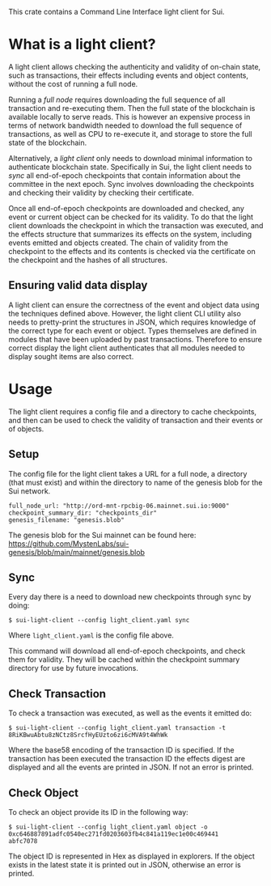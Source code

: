 This crate contains a Command Line Interface light client for Sui.

# What is a light client?

A light client allows checking the authenticity and validity of on-chain state, such as transactions, their effects including events and object contents, without the cost of running a full node. 

Running a *full node* requires downloading the full sequence of all transaction and re-executing them. Then the full state of the blockchain is available locally to serve reads. This is however an expensive process in terms of network bandwidth needed to download the full sequence of transactions, as well as CPU to re-execute it, and storage to store the full state of the blockchain.

Alternatively, a *light client* only needs to download minimal information to authenticate blockchain state. Specifically in Sui, the light client needs to *sync* all end-of-epoch checkpoints that contain information about the committee in the next epoch. Sync involves downloading the checkpoints and checking their validity by checking their certificate. 

Once all end-of-epoch checkpoints are downloaded and checked, any event or current object can be checked for its validity. To do that the light client downloads the checkpoint in which the transaction was executed, and the effects structure that summarizes its effects on the system, including events emitted and objects created. The chain of validity from the checkpoint to the effects and its contents is checked via the certificate on the checkpoint and the hashes of all structures.

## Ensuring valid data display

A light client can ensure the correctness of the event and object data using the techniques defined above. However, the light client CLI utility also needs to pretty-print the structures in JSON, which requires knowledge of the correct type for each event or object. Types themselves are defined in modules that have been uploaded by past transactions. Therefore to ensure correct display the light client authenticates that all modules needed to display sought items are also correct.

# Usage

The light client requires a config file and a directory to cache checkpoints, and then can be used to check the validity of transaction and their events or of objects.

## Setup

The config file for the light client takes a URL for a full node, a directory (that must exist) and within the directory to name of the genesis blob for the Sui network. 

```
full_node_url: "http://ord-mnt-rpcbig-06.mainnet.sui.io:9000"
checkpoint_summary_dir: "checkpoints_dir"
genesis_filename: "genesis.blob"
```

The genesis blob for the Sui mainnet can be found here: https://github.com/MystenLabs/sui-genesis/blob/main/mainnet/genesis.blob

## Sync 

Every day there is a need to download new checkpoints through sync by doing:
```
$ sui-light-client --config light_client.yaml sync
```

Where `light_client.yaml` is the config file above. 

This command will download all end-of-epoch checkpoints, and check them for validity. They will be cached within the checkpoint summary directory for use by future invocations.

## Check Transaction

To check a transaction was executed, as well as the events it emitted do:
```
$ sui-light-client --config light_client.yaml transaction -t 8RiKBwuAbtu8zNCtz8SrcfHyEUzto6zi6cMVA9t4WhWk
```

Where the base58 encoding of the transaction ID is specified. If the transaction has been executed the transaction ID the effects digest are displayed and all the events are printed in JSON. If not an error is printed.

## Check Object

To check an object provide its ID in the following way:

```
$ sui-light-client --config light_client.yaml object -o 0xc646887891adfc0540ec271fd0203603fb4c841a119ec1e00c469441
abfc7078
```

The object ID is represented in Hex as displayed in explorers. If the object exists in the latest state it is printed out in JSON, otherwise an error is printed. 